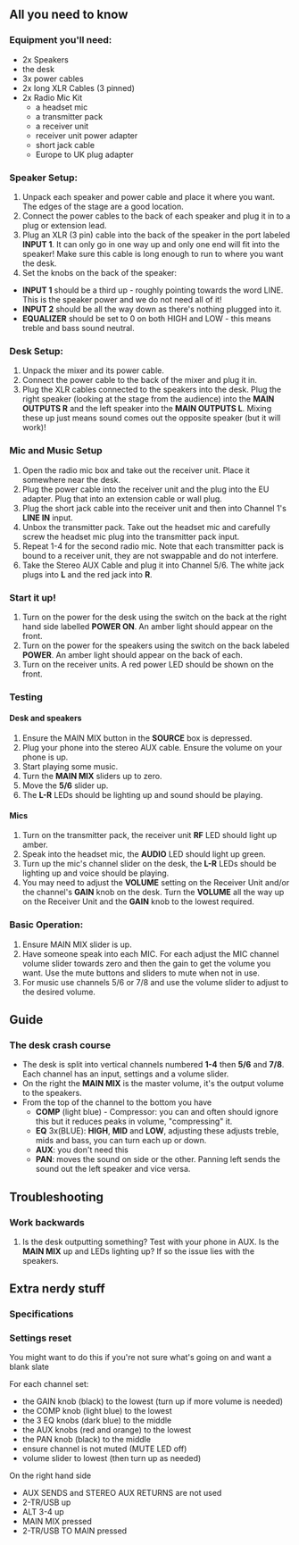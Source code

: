 ## All you need to know 

### Equipment you'll need:
- 2x Speakers
- the desk
- 3x power cables
- 2x long XLR Cables (3 pinned)
- 2x Radio Mic Kit
    - a headset mic
    - a transmitter pack
    - a receiver unit
    - receiver unit power adapter
    - short jack cable
    - Europe to UK plug adapter

### Speaker Setup:
1. Unpack each speaker and power cable and place it where you want. The edges of the stage are a good location.
2. Connect the power cables to the back of each speaker and plug it in to a plug or extension lead.
3. Plug an XLR (3 pin) cable into the back of the speaker in the port labeled **INPUT 1**. It can only go in one way up and only one end will fit into the speaker! Make sure this cable is long enough to run to where you want the desk.
4. Set the knobs on the back of the speaker:
- **INPUT 1** should be a third up - roughly pointing towards the word LINE. This is the speaker power and we do not need all of it!
- **INPUT 2** should be all the way down as there's nothing plugged into it.
- **EQUALIZER** should be set to 0 on both HIGH and LOW - this means treble and bass sound neutral.

### Desk Setup:
1. Unpack the mixer and its power cable.
2. Connect the power cable to the back of the mixer and plug it in.
3. Plug the XLR cables connected to the speakers into the desk. Plug the right speaker (looking at the stage from the audience) into the **MAIN OUTPUTS R** and the left speaker into the **MAIN OUTPUTS L**. Mixing these up just means sound comes out the opposite speaker (but it will work)!

### Mic and Music Setup
1. Open the radio mic box and take out the receiver unit. Place it somewhere near the desk.
2. Plug the power cable into the receiver unit and the plug into the EU adapter. Plug that into an extension cable or wall plug.
3. Plug the short jack cable into the receiver unit and then into Channel 1's **LINE IN** input.
4. Unbox the transmitter pack. Take out the headset mic and carefully screw the headset mic plug into the transmitter pack input.
5. Repeat 1-4 for the second radio mic. Note that each transmitter pack is bound to a receiver unit, they are not swappable and do not interfere.
6. Take the Stereo AUX Cable and plug it into Channel 5/6. The white jack plugs into **L** and the red jack into **R**.

### Start it up!
1. Turn on the power for the desk using the switch on the back at the right hand side labelled **POWER ON**. An amber light should appear on the front.
2. Turn on the power for the speakers using the switch on the back labeled **POWER**. An amber light should appear on the back of each.
3. Turn on the receiver units. A red power LED should be shown on the front.

### Testing
#### Desk and speakers
1. Ensure the MAIN MIX button in the **SOURCE** box is depressed.
2. Plug your phone into the stereo AUX cable. Ensure the volume on your phone is up.
3. Start playing some music.
4. Turn the **MAIN MIX** sliders up to zero.
5. Move the **5/6** slider up.
6. The **L-R** LEDs should be lighting up and sound should be playing.
#### Mics
1. Turn on the transmitter pack, the receiver unit **RF** LED should light up amber.
2. Speak into the headset mic, the **AUDIO** LED should light up green.
3. Turn up the mic's channel slider on the desk, the **L-R** LEDs should be lighting up and voice should be playing.
4. You may need to adjust the **VOLUME** setting on the Receiver Unit and/or the channel's **GAIN** knob on the desk. Turn the **VOLUME** all the way up on the Receiver Unit and the **GAIN** knob to the lowest required.

### Basic Operation:
1. Ensure MAIN MIX slider is up.
2. Have someone speak into each MIC. For each adjust the MIC channel volume slider towards zero and then the gain to get the volume you want. Use the mute buttons and sliders to mute when not in use.
3. For music use channels 5/6 or 7/8 and use the volume slider to adjust to the desired volume.

## Guide
### The desk crash course
- The desk is split into vertical channels numbered **1-4** then **5/6** and **7/8**. Each channel has an input, settings and a volume slider.
- On the right the **MAIN MIX** is the master volume, it's the output volume to the speakers.
- From the top of the channel to the bottom you have
    - **COMP** (light blue) - Compressor: you can and often should ignore this but it reduces peaks in volume, "compressing" it.
    - **EQ** 3x(BLUE): **HIGH**, **MID** and **LOW**, adjusting these adjusts treble, mids and bass, you can turn each up or down.
    - **AUX**: you don't need this
    - **PAN**: moves the sound on side or the other. Panning left sends the sound out the left speaker and vice versa.

## Troubleshooting
### Work backwards
1. Is the desk outputting something? Test with your phone in AUX. Is the **MAIN MIX** up and LEDs lighting up? If so the issue lies with the speakers.

## Extra nerdy stuff

### Specifications

### Settings reset
You might want to do this if you're not sure what's going on and want a blank slate

For each channel set:
- the GAIN knob (black) to the lowest (turn up if more volume is needed)
- the COMP knob (light blue) to the lowest
- the 3 EQ knobs (dark blue) to the middle
- the AUX knobs (red and orange) to the lowest
- the PAN knob (black) to the middle
- ensure channel is not muted (MUTE LED off)
- volume slider to lowest (then turn up as needed)

On the right hand side
- AUX SENDS and STEREO AUX RETURNS are not used
- 2-TR/USB up
- ALT 3-4 up
- MAIN MIX pressed
- 2-TR/USB TO MAIN pressed


